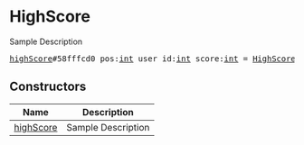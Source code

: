 # HighScore

Sample Description

<pre>
<a href="../constructor/highScore">highScore</a>#58fffcd0 pos:<a href="../type/int.md">int</a> user_id:<a href="../type/int.md">int</a> score:<a href="../type/int.md">int</a> = <a href="../type/HighScore.md">HighScore</a>;
</pre>

## Constructors

| Name | Description |
|------|-------------|
| [highScore](../constructor/highScore.md) | Sample Description |


